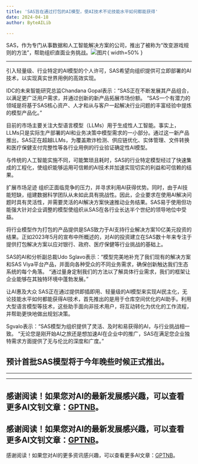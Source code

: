 ```yaml
---
title: 'SAS旨在通过打包的AI模型，使AI技术不论技能水平如何都能获得'
date: 2024-04-18
author: ByteAILib

---
```


SAS，作为专门从事数据和人工智能解决方案的公司，推出了被称为“改变游戏规则的方法”，帮助组织直面业务挑战。![图片](https://www.artificialintelligence-news.com/wp-content/uploads/sites/9/2024/04/possessed-photography-jIBMSMs4_kA-unsplash.jpg){ width=50% }

---
引入轻量级、行业特定的AI模型的个人许可，SAS希望向组织提供可立即部署的AI技术，以实现真实世界用例的高效实现。

IDC的未来智能研究总监Chandana Gopal表示：“SAS正在不断发展其产品组合，以满足更广泛用户需求，并通过创新的新产品拓展市场份额。
“SAS一个有潜力的领域是将基于SAS核心资产、人才和从与客户一起解决行业问题的丰富经验中提炼的模型产品化。”

目前的市场主要关注大型语言模型（LLMs）用于生成性人工智能。事实上，LLMs只是实际生产部署的AI和业务决策中模型需求的一小部分。通过这一新产品推出，SAS正在超越LLMs，为覆盖欺诈检测、供应链优化、实体管理、文件转换和医疗保健支付完整性等各行业用例的行业验证确定性AI模型。

与传统的人工智能实施不同，可能繁琐且耗时，SAS的行业特定模型经过了快速集成的工程化，使组织能够运用可信赖的AI技术并加速实现切实的利益和可信赖的结果。

扩展市场足迹
组织正面临竞争的压力，并寻求利用AI获得优势。同时，由于AI技能短缺，组建数据科学团队从未如此具有挑战性。因此，企业要求在使用AI解决问题时具有灵活性，并需要灵活的AI解决方案快速推动业务结果。SAS易于使用但功能强大针对企业调整的模型使组织从SAS在各行业长达半个世纪的领导地位中受益。

将行业模型作为打包的产品提供是SAS致力于AI支持行业解决方案10亿美元投资的结果。正如2023年5月的宣布中所概述的，对AI的投资建立在SAS数十年来专注于提供打包解决方案以应对银行、政府、医疗保健等行业挑战的基础上。

SAS的AI和分析副总裁Udo Sglavo表示：“模型完美地补充了我们现有的解决方案和SAS Viya平台产品，并面向各种受众的不同业务需求，确保创新触达我们生态系统的每个角落。
“通过量身定制我们的方法以了解具体行业需求，我们的框架让企业能够在其独特环境中蓬勃发展。”

让AI惠及大众
SAS正在通过提供即插即用、轻量级的AI模型来实现AI民主化，无论技能水平如何都能获得AI技术，首先推出的是用于仓库空间优化的AI助手。利用大型语言模型等技术，这些助手面向非技术用户，将互动转化为优化的工作流程，并帮助更快地做出规划决策。

Sgvalo表示：“SAS模型为组织提供了灵活、及时和易获得的AI，与行业挑战相一致。
“无论您是刚开始AI之旅还是想加速AI在企业中的推广，SAS在满足您企业独特需求方面提供了无与伦比的深度和广度。”

预计首批SAS模型将于今年晚些时候正式推出。
---
---

---
感谢阅读！如果您对AI的最新发展感兴趣，可以查看更多AI文钊文章：[GPTNB](https://gptnb.com)。
---
感谢阅读！如果您对AI的最新发展感兴趣，可以查看更多AI文钊文章：[GPTNB](https://gptnb.com)。
---
感谢阅读！如果您对AI的更多资讯感兴趣，可以查看更多AI文章：[GPTNB](https://gptnb.com)。